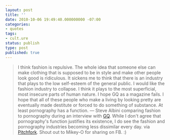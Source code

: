 ```yaml
---
layout: post
title: ''
date: 2010-10-06 19:49:40.000000000 -07:00
categories:
- quotes
tags:
- cult.ure
status: publish
type: post
published: true
---
```

> I think fashion is repulsive. The whole idea that someone else can make clothing that is supposed to be in style and make other people look good is ridiculous. It sickens me to think that there is an industry that plays to the low self-esteem of the general public. I would like the fashion industry to collapse. I think it plays to the most superficial, most insecure parts of human nature. I hope GQ as a magazine fails. I hope that all of these people who make a living by looking pretty are eventually made destitute or forced to do something of substance. At least pornography has a function.
&mdash; Steve Albini comparing fashion to pornography during an interview with [GQ](http://www.gq.com/blogs/the-q/2010/09/steve-albini.html). While I don't agree that pornography's function justifies its existence, I do see the fashion and pornography industries becoming less dissimilar every day. via [Pitchfork](http://pitchfork.com/news/40293-steve-albini-goes-off-on-sonic-youth/). Shout out to Mikey-O for sharing on FB. :)
